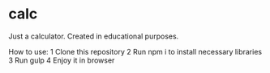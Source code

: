 # calc
Just a calculator. Created in educational purposes. 

How to use: 
1 Clone this repository
2 Run npm i to install necessary libraries
3 Run gulp
4 Enjoy it in browser